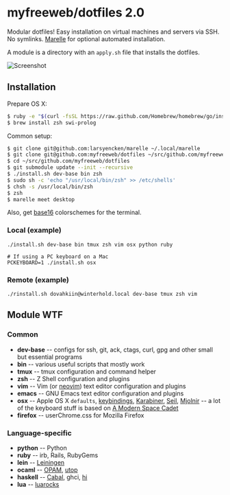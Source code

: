 # myfreeweb/dotfiles 2.0

Modular dotfiles!
Easy installation on virtual machines and servers via SSH.
No symlinks.
[Marelle] for optional automated installation.

A module is a directory with an `apply.sh` file that installs the dotfiles.

![Screenshot](https://files.app.net/2nnl9Hsmq.png)

## Installation

Prepare OS X:

```bash
$ ruby -e "$(curl -fsSL https://raw.github.com/Homebrew/homebrew/go/install)" 
$ brew install zsh swi-prolog
```

Common setup:

```bash
$ git clone git@github.com:larsyencken/marelle ~/.local/marelle
$ git clone git@github.com:myfreeweb/dotfiles ~/src/github.com/myfreeweb/dotfiles
$ cd ~/src/github.com/myfreeweb/dotfiles
$ git submodule update --init --recursive
$ ./install.sh dev-base bin zsh
$ sudo sh -c 'echo "/usr/local/bin/zsh" >> /etc/shells'
$ chsh -s /usr/local/bin/zsh
$ zsh
$ marelle meet desktop
```

Also, get [base16] colorschemes for the terminal.

### Local (example)

    ./install.sh dev-base bin tmux zsh vim osx python ruby
    
    # If using a PC keyboard on a Mac
    PCKEYBOARD=1 ./install.sh osx

### Remote (example)

    ./rinstall.sh dovahkiin@winterhold.local dev-base tmux zsh vim

## Module WTF

### Common

- **dev-base** -- configs for ssh, git, ack, ctags, curl, gpg and other small but essential programs
- **bin** -- various useful scripts that mostly work
- **tmux** -- tmux configuration and command helper
- **zsh** -- Z Shell configuration and plugins
- **vim** -- Vim (or [neovim]) text editor configuration and plugins
- **emacs** -- GNU Emacs text editor configuration and plugins
- **osx** -- Apple OS X `defaults`, [keybindings], [Karabiner], [Seil], [Mjolnir] -- a lot of the keyboard stuff is based on [A Modern Space Cadet]
- **firefox** -- userChrome.css for Mozilla Firefox

### Language-specific

- **python** -- Python
- **ruby** -- irb, Rails, RubyGems
- **lein** -- [Leiningen]
- **ocaml** -- [OPAM], [utop]
- **haskell** -- [Cabal], ghci, [hi]
- **lua** -- [luarocks]

[Marelle]: https://github.com/larsyencken/marelle
[Homebrew]: http://brew.sh
[base16]: https://github.com/chriskempson/base16
[neovim]: https://github.com/neovim/neovim
[keybindings]: https://github.com/ttscoff/KeyBindings
[Karabiner]: https://pqrs.org/osx/karabiner/index.html.en
[Seil]: https://pqrs.org/osx/karabiner/seil.html.en
[Mjolnir]: http://mjolnir.io/ 
[A Modern Space Cadet]: http://stevelosh.com/blog/2012/10/a-modern-space-cadet/
[Leiningen]: http://leiningen.org/
[OPAM]: http://opam.ocaml.org/
[utop]: https://github.com/diml/utop
[Cabal]: http://www.haskell.org/cabal/
[hi]: https://github.com/fujimura/hi
[luarocks]: https://rocks.moonscript.org/
